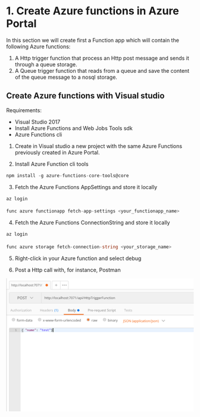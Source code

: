 # 1. Create Azure functions in Azure Portal
In this section we will create first a Function app which will contain the following Azure functions:

1. A Http trigger function that process an Http post message and sends it through a queue storage.
2. A Queue trigger function that reads from a queue and save the content of the queue message to a nosql storage.


## Create Azure functions with Visual studio
 Requirements:
 
 - Visual Studio 2017
 - Install Azure Functions and Web Jobs Tools sdk
 - Azure Functions cli

1. Create in Visual studio a new project with the same Azure Functions previously created in Azure Portal.

2. Install Azure Function cli tools

```C#
npm install -g azure-functions-core-tools@core
```

3. Fetch the Azure Functions AppSettings and store it locally

```C#
az login

func azure functionapp fetch-app-settings <your_functionapp_name>
```

4. Fetch the Azure Functions ConnectionString and store it locally

```C#
az login

func azure storage fetch-connection-string <your_storage_name>
```
5. Right-click in your Azure function and select debug

6. Post a Http call with, for instance, Postman

![post AF](./img/post.PNG)
